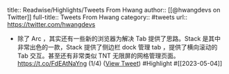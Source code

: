 title:: Readwise/Highlights/Tweets From Hwang
author:: [[@hwangdevs on Twitter]]
full-title:: Tweets From Hwang
category:: #tweets
url:: https://twitter.com/hwangdevs

- 除了 Arc ，其实还有一些新的浏览器为解决 Tab 提供了思路。Stack 是其中非常出色的一款，Stack 提供了侧边栏 dock 管理 tab ，提供了横向滚动的 Tab 交互。甚至还有非常类似 TNT 无限屏的网格管理页面。
  https://t.co/FdEAtNaYng 
  (1/4) ([View Tweet](https://twitter.com/hwangdevs/status/1642753589532835841)) #Highlight #[[2023-05-04]]
